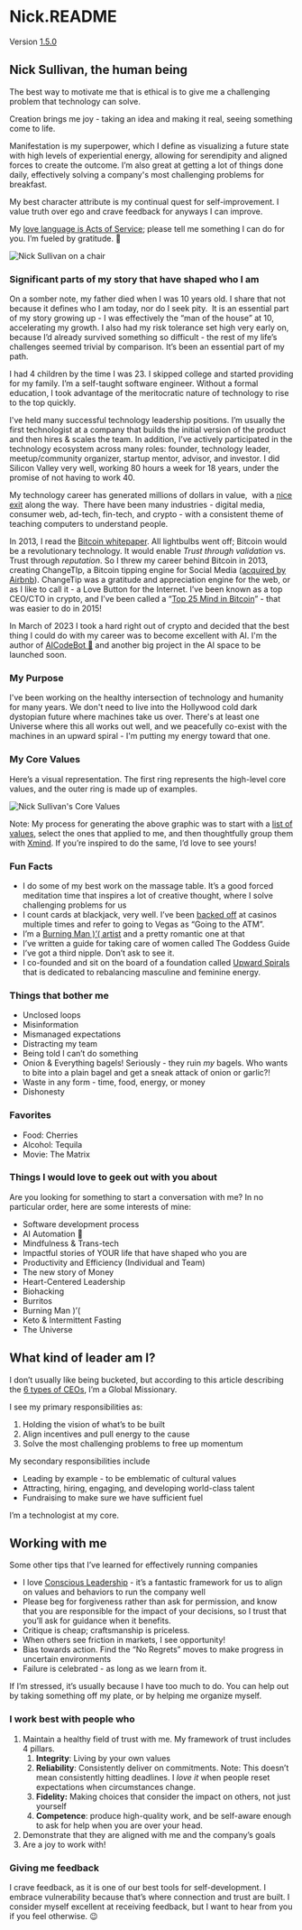 # Nick.README

Version [1.5.0](https://semver.org/)

## Nick Sullivan, the human being

The best way to motivate me that is ethical is to give me a challenging problem that technology can solve.

Creation brings me joy - taking an idea and making it real, seeing something come to life.

Manifestation is my superpower, which I define as visualizing a future state with high levels of experiential energy, allowing for serendipity and aligned forces to create the outcome. I’m also great at getting a lot of things done daily, effectively solving a company's most challenging problems for breakfast.

My best character attribute is my continual quest for self-improvement. I value truth over ego and crave feedback for anyways I can improve.

My [love language is Acts of Service](https://www.5lovelanguages.com/2009/02/acts-of-service/); please tell me something I can do for you. I’m fueled by gratitude. 🙏

![Nick Sullivan on a chair](https://lh4.googleusercontent.com/KDHu98EpkojqwKBykMPZYRRqBzHvM-NWOVTfa_Rw2WhZkKsVmMvhqZnr5dCYEjewMyzGl-PK3TCbUViNUbkZ1Y3VThwWicrXVKAB31WEbULcdFwD5IXStRQ9my_kcMIRvUj83bB5)

### Significant parts of my story that have shaped who I am

On a somber note, my father died when I was 10 years old. I share that not because it defines who I am today, nor do I seek pity.  It is an essential part of my story growing up - I was effectively the “man of the house” at 10, accelerating my growth. I also had my risk tolerance set high very early on, because I’d already survived something so difficult - the rest of my life’s challenges seemed trivial by comparison. It’s been an essential part of my path.

I had 4 children by the time I was 23. I skipped college and started providing for my family. I’m a self-taught software engineer. Without a formal education, I took advantage of the meritocratic nature of technology to rise to the top quickly.

I've held many successful technology leadership positions. I’m usually the first technologist at a company that builds the initial version of the product and then hires & scales the team. In addition, I’ve actively participated in the technology ecosystem across many roles: founder, technology leader, meetup/community organizer, startup mentor, advisor, and investor. I did Silicon Valley very well, working 80 hours a week for 18 years, under the promise of not having to work 40.

My technology career has generated millions of dollars in value,  with a [nice exit](https://www.saastr.com/inside-story-krux-700m-acquisition-video-transcript/) along the way.  There have been many industries - digital media, consumer web, ad-tech, fin-tech, and crypto - with a consistent theme of teaching computers to understand people.

In 2013, I read the [Bitcoin whitepaper](https://nakamotoinstitute.org/bitcoin/). All lightbulbs went off; Bitcoin would be a revolutionary technology. It would enable *Trust through validation* vs. Trust through *reputation*. So I threw my career behind Bitcoin in 2013, creating ChangeTIp, a Bitcoin tipping engine for Social Media ([acquired by Airbnb](https://www.businessinsider.com/airbnb-buys-bitcoin-startup-changecoin-2016-4)). ChangeTip was a gratitude and appreciation engine for the web, or as I like to call it - a Love Button for the Internet. I’ve been known as a top CEO/CTO in crypto, and I’ve been called a “[Top 25 Mind in Bitcoin](https://www.wsj.com/articles/BL-MBB-37444)” - that was easier to do in 2015!

In March of 2023 I took a hard right out of crypto and decided that the best thing I could do with my career was to become excellent with AI. I'm the author of [AICodeBot 🤖](https://github.com/TechNickAI/AICodeBot) and another big project in the AI space to be launched soon.

### My Purpose

I've been working on the healthy intersection of technology and humanity for many years. We don't need to live into the Hollywood cold dark dystopian future where machines take us over. There's at least one Universe where this all works out well, and we peacefully co-exist with the machines in an upward spiral - I'm putting my energy toward that one.

### My Core Values

Here’s a visual representation. The first ring represents the high-level core values, and the outer ring is made up of examples.

![Nick Sullivan's Core Values]((https://github.com/TechNickAI/TechNickAI/assets/142708/9a6809e7-7a52-4488-a24e-c55b6298c9e7))

Note: My process for generating the above graphic was to start with a [list of values](https://scottjeffrey.com/core-values-list/), select the ones that applied to me, and then thoughtfully group them with [Xmind](https://www.xmind.net/). If you’re inspired to do the same, I’d love to see yours!

### Fun Facts

- I do some of my best work on the massage table. It’s a good forced meditation time that inspires a lot of creative thought, where I solve challenging problems for us
- I count cards at blackjack, very well. I’ve been [backed off](https://www.youtube.com/watch?v=xjUX_r_fOgI) at casinos multiple times and refer to going to Vegas as “Going to the ATM”.
- I’m a [Burning Man )’( artist](https://www.facebook.com/gorillamania/posts/10155681282842292) and a pretty romantic one at that
- I’ve written a guide for taking care of women called The Goddess Guide
- I’ve got a third nipple. Don’t ask to see it.
- I co-founded and sit on the board of a foundation called [Upward Spirals](https://www.upwardspirals.love/) that is dedicated to rebalancing masculine and feminine energy.

### Things that bother me

- Unclosed loops
- Misinformation
- Mismanaged expectations
- Distracting my team
- Being told I can’t do something
- Onion & Everything bagels! Seriously - they ruin *my* bagels. Who wants to bite into a plain bagel and get a sneak attack of onion or garlic?!
- Waste in any form - time, food, energy, or money
- Dishonesty

### Favorites

- Food: Cherries
- Alcohol: Tequila
- Movie: The Matrix

### Things I would love to geek out with you about

Are you looking for something to start a conversation with me? In no particular order, here are some interests of mine:

- Software development process
- AI Automation 🤖
- Mindfulness & Trans-tech
- Impactful stories of YOUR life that have shaped who you are
- Productivity and Efficiency (Individual and Team)
- The new story of Money
- Heart-Centered Leadership
- Biohacking
- Burritos
- Burning Man )’(
- Keto & Intermittent Fasting
- The Universe

## What kind of leader am I?

I don’t usually like being bucketed, but according to this article describing the [6 types of CEOs](https://www.hrmagazine.co.uk/content/features/the-six-types-of-ceo), I’m a Global Missionary.

I see my primary responsibilities as:

1. Holding the vision of what’s to be built
2. Align incentives and pull energy to the cause
3. Solve the most challenging problems to free up momentum

My secondary responsibilities include

- Leading by example - to be emblematic of cultural values
- Attracting, hiring, engaging, and developing world-class talent
- Fundraising to make sure we have sufficient fuel

I’m a technologist at my core.

## Working with me

Some other tips that I’ve learned for effectively running companies

- I love [Conscious Leadership](https://www.amazon.com/15-Commitments-Conscious-Leadership-Sustainable-ebook/dp/B00R3MHWUE) - it’s a fantastic framework for us to align on values and behaviors to run the company well
- Please beg for forgiveness rather than ask for permission, and know that you are responsible for the impact of your decisions, so I trust that you’ll ask for guidance when it benefits.
- Critique is cheap; craftsmanship is priceless.
- When others see friction in markets, I see opportunity!
- Bias towards action. Find the “No Regrets” moves to make progress in uncertain environments
- Failure is celebrated - as long as we learn from it.

If I’m stressed, it’s usually because I have too much to do. You can help out by taking something off my plate, or by helping me organize myself.

### I work best with people who

1. Maintain a healthy field of trust with me. My framework of trust includes 4 pillars.
    1. **Integrity**: Living by your own values
    2. **Reliability**: Consistently deliver on commitments. Note: This doesn’t mean consistently hitting deadlines. I *love it* when people reset expectations when circumstances change.
    3. **Fidelity:** Making choices that consider the impact on others, not just yourself
    4. **Competence**: produce high-quality work, and be self-aware enough to ask for help when you are over your head.
2. Demonstrate that they are aligned with me and the company’s goals
3. Are a joy to work with!

### Giving me feedback

I crave feedback, as it is one of our best tools for self-development. I embrace vulnerability because that’s where connection and trust are built. I consider myself excellent at receiving feedback, but I want to hear from you if you feel otherwise. 😉
